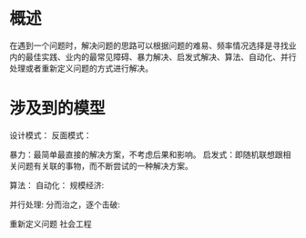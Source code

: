 # 概述
在遇到一个问题时，解决问题的思路可以根据问题的难易、频率情况选择是寻找业内的最佳实践、业内的最常见障碍、暴力解决、启发式解决、算法、自动化、并行处理或者重新定义问题的方式进行解决。

# 涉及到的模型
设计模式：
反面模式：

暴力：最简单最直接的解决方案，不考虑后果和影响。
启发式：即随机联想跟相关问题有关联的事物，而不断尝试的一种解决方案。

算法：
自动化：
规模经济:

并行处理:
分而治之，逐个击破:

重新定义问题
社会工程